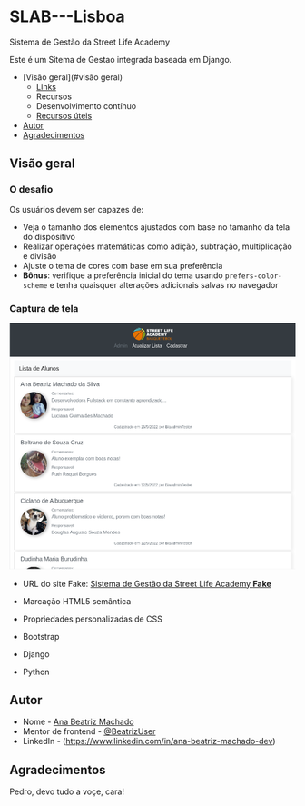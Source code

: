 # SLAB---Lisboa
Sistema de Gestão da Street Life Academy

Este é um Sitema de Gestao integrada baseada em Django.

- [Visão geral](#visão geral)
  - [Links](#links)
  - Recursos
  - Desenvolvimento contínuo
  - [Recursos úteis](#useful-resources)
- [Autor](#autor)
- [Agradecimentos](#agradecimentos)


## Visão geral

### O desafio

Os usuários devem ser capazes de:

- Veja o tamanho dos elementos ajustados com base no tamanho da tela do dispositivo
- Realizar operações matemáticas como adição, subtração, multiplicação e divisão
- Ajuste o tema de cores com base em sua preferência
- **Bônus**: verifique a preferência inicial do tema usando `prefers-color-scheme` e tenha quaisquer alterações adicionais salvas no navegador

### Captura de tela

![](./screenshot.png)

- URL do site Fake: [Sistema de Gestão da Street Life Academy **Fake**](http://ec2-34-203-28-207.compute-1.amazonaws.com:8000/)


- Marcação HTML5 semântica
- Propriedades personalizadas de CSS
- Bootstrap
- Django
- Python


## Autor

- Nome - [Ana Beatriz Machado](https://www.linkedin.com/in/ana-beatriz-machado-dev)
- Mentor de frontend - [@BeatrizUser](https://www.frontendmentor.io/profile/BeatrizUser)
- LinkedIn - (https://www.linkedin.com/in/ana-beatriz-machado-dev)


## Agradecimentos

Pedro, devo tudo a voçe, cara!

